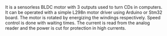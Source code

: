 It is a sensorless BLDC motor with 3 outputs used to turn CDs in computers. It can be operated with a simple L298n motor driver using Arduino or Stm32 board. The motor is rotated by energizing the windings respectively. Speed control is done with waiting times. The current is read from the analog reader and the power is cut for protection in high currents.
